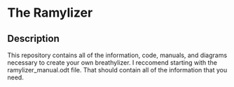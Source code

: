 # The Ramylizer

## Description
This repository contains all of the information, code, manuals, and diagrams necessary to create your own breathylizer. I reccomend starting with the ramylizer_manual.odt file. That should contain all of the information that you need.
